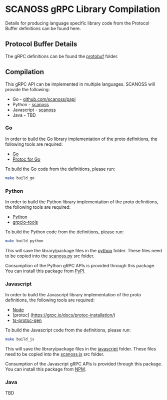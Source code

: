 # SCANOSS gRPC Library Compilation
Details for producing language specific library code from the Protocol Buffer definitions can be found here.

## Protocol Buffer Details
The gRPC definitions can be found the [protobuf](protobuf) folder.

## Compilation
This gRPC API can be implemented in multiple languages. SCANOSS will provide the following:

* Go - [github.com/scanoss/papi](https://github.com/scanoss/papi)
* Python - [scanoss](https://pypi.org/project/scanoss/)
* Javascript - [scanoss](https://www.npmjs.com/package/scanoss)
* Java - TBD

### Go
In order to build the Go library implementation of the proto definitions, the following tools are required:
* [Go](https://go.dev/doc/install)
* [Protoc for Go](https://grpc.io/docs/protoc-installation/)

To build the Go code from the definitions, please run:
```bash
make build_go
```

### Python
In order to build the Python library implementation of the proto definitions, the following tools are required:
* [Python](https://www.python.org/downloads/)
* [grpcio-tools](https://pypi.org/project/grpcio-tools/)

To build the Python code from the definitions, please run:
```bash
make build_python
```

This will save the library/package files in the [python](python) folder.
These files need to be copied into the [scanoss.py](https://github.com/scanoss/scanoss.py) src folder.

Consumption of the Python gRPC APIs is provided through this package. You can install this package from [PyPI](https://pypi.org/project/scanoss/).

### Javascript
In order to build the Javascript library implementation of the proto definitions, the following tools are required:
* [Node](https://nodejs.org/en/download/)
* [protoc] (https://grpc.io/docs/protoc-installation/)
* [ts-protoc-gen](https://www.npmjs.com/package/ts-protoc-gen)



To build the Javascript code from the definitions, please run:
```bash
make build_js
```

This will save the library/package files in the [javascript](javascript) folder.
These files need to be copied into the [scanoss.js](https://github.com/scanoss/scanoss.js) src folder.

Consumption of the Javascript gRPC APIs is provided through this package. You can install this package from [NPM](https://www.npmjs.com/package/scanoss).

### Java
TBD
